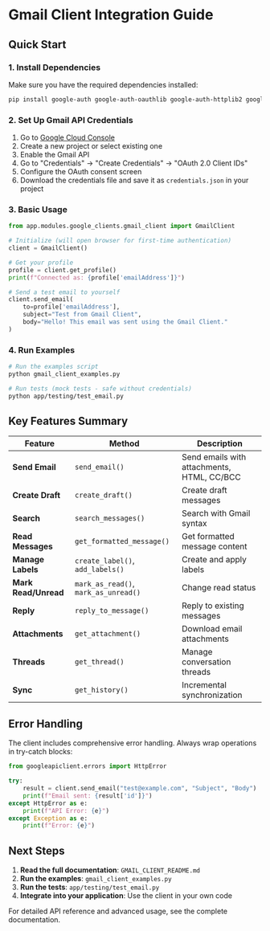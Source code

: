 # Gmail Client Integration Guide

## Quick Start

### 1. Install Dependencies

Make sure you have the required dependencies installed:

```bash
pip install google-auth google-auth-oauthlib google-auth-httplib2 google-api-python-client
```

### 2. Set Up Gmail API Credentials

1. Go to [Google Cloud Console](https://console.cloud.google.com/)
2. Create a new project or select existing one
3. Enable the Gmail API
4. Go to "Credentials" → "Create Credentials" → "OAuth 2.0 Client IDs"
5. Configure the OAuth consent screen
6. Download the credentials file and save it as `credentials.json` in your project

### 3. Basic Usage

```python
from app.modules.google_clients.gmail_client import GmailClient

# Initialize (will open browser for first-time authentication)
client = GmailClient()

# Get your profile
profile = client.get_profile()
print(f"Connected as: {profile['emailAddress']}")

# Send a test email to yourself
client.send_email(
    to=profile['emailAddress'],
    subject="Test from Gmail Client",
    body="Hello! This email was sent using the Gmail Client."
)
```

### 4. Run Examples

```bash
# Run the examples script
python gmail_client_examples.py

# Run tests (mock tests - safe without credentials)
python app/testing/test_email.py
```

## Key Features Summary

| Feature | Method | Description |
|---------|---------|-------------|
| **Send Email** | `send_email()` | Send emails with attachments, HTML, CC/BCC |
| **Create Draft** | `create_draft()` | Create draft messages |
| **Search** | `search_messages()` | Search with Gmail syntax |
| **Read Messages** | `get_formatted_message()` | Get formatted message content |
| **Manage Labels** | `create_label()`, `add_labels()` | Create and apply labels |
| **Mark Read/Unread** | `mark_as_read()`, `mark_as_unread()` | Change read status |
| **Reply** | `reply_to_message()` | Reply to existing messages |
| **Attachments** | `get_attachment()` | Download email attachments |
| **Threads** | `get_thread()` | Manage conversation threads |
| **Sync** | `get_history()` | Incremental synchronization |

## Error Handling

The client includes comprehensive error handling. Always wrap operations in try-catch blocks:

```python
from googleapiclient.errors import HttpError

try:
    result = client.send_email("test@example.com", "Subject", "Body")
    print(f"Email sent: {result['id']}")
except HttpError as e:
    print(f"API Error: {e}")
except Exception as e:
    print(f"Error: {e}")
```

## Next Steps

1. **Read the full documentation**: `GMAIL_CLIENT_README.md`
2. **Run the examples**: `gmail_client_examples.py`
3. **Run the tests**: `app/testing/test_email.py`
4. **Integrate into your application**: Use the client in your own code

For detailed API reference and advanced usage, see the complete documentation.

